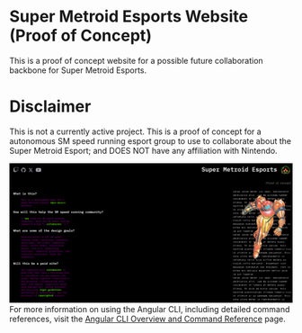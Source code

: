 # Super Metroid Esports Website (Proof of Concept)

This is a proof of concept website for a possible future collaboration backbone for Super Metroid Esports.


# Disclaimer
This is not a currently active project. This is a proof of concept for a autonomous SM speed running esport group
to use to collaborate about the Super Metroid Esport; and DOES NOT have any affiliation with Nintendo.

![screenshot](public/screenshot.png)
For more information on using the Angular CLI, including detailed command references, visit the [Angular CLI Overview and Command Reference](https://angular.dev/tools/cli) page.
